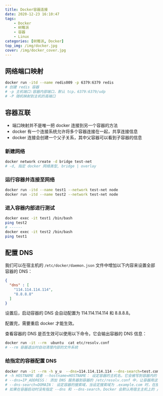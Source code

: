 ```yaml
---
title: Docker容器连接
date: 2020-12-23 16:10:47
tags:
	- Docker
	- 树莓派
	- 容器
	- Linux
categories: [树莓派, Docker]
top_img: /img/docker.jpg
cover: /img/docker_cover.jpg
---
```


## 网络端口映射

```bash
docker run -itd --name redis009 -p 6379:6379 redis
# 创建 redis 容器
# -p 主机端口:容器内部端口，默认 tcp，6379:6379/udp
# -P 随机映射到主机的高端口
```

## 容器互联

- 端口映射并不是唯一把 docker 连接到另一个容器的方法
- docker 有一个连接系统允许将多个容器连接在一起，共享连接信息
- docker 连接会创建一个父子关系，其中父容器可以看到子容器的信息

### 新建网络

```bash
docker network create -d bridge test-net
# -d, 指定 docker 网络类型, bridge | overlay
```

### 运行容器并连接至网络

```bash
docker run -itd --name test1 --network test-net node
docker run -itd --name test2 --network test-net node
```

### 进入容器内部进行测试

```bash
docker exec -it test1 /bin/bash
ping test2
# ------
docker exec -it test2 /bin/bash
ping test1
```

## 配置 DNS

我们可以在宿主机的 `/etc/docker/daemon.json` 文件中增加以下内容来设置全部容器的 DNS：

```json
{
  "dns" : [
    "114.114.114.114",
    "8.8.8.8"
  ]
}
```

设置后，启动容器的 DNS 会自动配置为 114.114.114.114 和 8.8.8.8。

配置完，需要重启 docker 才能生效。

查看容器的 DNS 是否生效可以使用以下命令，它会输出容器的 DNS 信息：

```bash
docker run -it --rm  ubuntu  cat etc/resolv.conf
# --rm 容器退出时自动清理内部的文件系统
```

### 给指定的容器配置 DNS

```bash
docker run -it --rm -h y_u  --dns=114.114.114.114 --dns-search=test.com ubuntu
# -h HOSTNAME 或者 --hostname=HOSTNAME： 设定容器的主机名，它会被写到容器内的 /etc/hostname 和 /etc/hosts
# --dns=IP_ADDRESS： 添加 DNS 服务器到容器的 /etc/resolv.conf 中，让容器用这个服务器来解析所有不在 /etc/hosts 中的主机名
# --dns-search=DOMAIN： 设定容器的搜索域，当设定搜索域为 .example.com 时，在搜索一个名为 host 的主机时，DNS 不仅搜索 host，还会搜索 host.example.com
# 如果在容器启动时没有指定 --dns 和 --dns-search，Docker 会默认用宿主主机上的 /etc/resolv.conf 来配置容器的 DNS
```